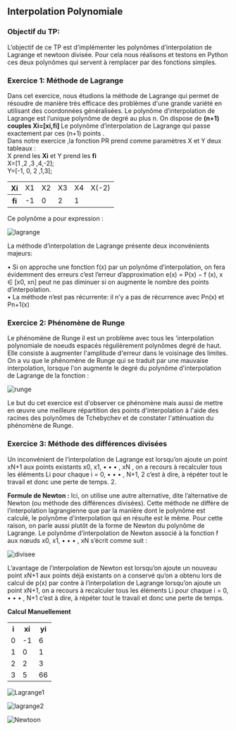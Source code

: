 <h2> Interpolation Polynomiale </h2>

<h3> Objectif du TP: </h3>

L’objectif de ce TP est d’implémenter les polynômes d’interpolation de Lagrange et newtoon divisée. Pour cela nous réalisons et testons en Python ces deux polynômes qui servent à remplacer par des fonctions simples. 

<h3><b>Exercice 1: Méthode de Lagrange</h3></b>
 Dans cet exercice, nous étudions la méthode de Lagrange qui permet de résoudre de manière très efficace des problèmes d'une grande variété en utilisant des coordonnées généralisées. 
Le polynôme d’interpolation de Lagrange est l’unique polynôme de degré au plus n. 
On dispose de <b>(n+1) couples Xi=[xi,fi]</b> Le polynôme d’interpolation de Lagrange qui passe exactement par ces (n+1) points .<br>
Dans notre exercice ,la fonction PR prend comme paramètres X et Y deux tableaux : <br>
X prend les <b>Xi</b> et Y prend les <b>fi</b><br> X=[1 ,2 ,3 ,4,-2];<br> Y=[-1, 0, 2 ,1,3];

 <table>
   <tr>
       <th>Xi</th>
       <td>X1</td>
       <td>X2</td>
       <td>X3</td>
       <td>X4</td>
       <td>X(-2)</td>
   </tr>
  
   <tr>
      <th>fi</th>
      <td>-1</td>
      <td>0</td>
      <td>2</td>
      <td>1</td>
      <td></td>
     
   </tr>
 </table>

Ce polynôme a pour expression :

 ![lagrange](https://user-images.githubusercontent.com/91917391/145247881-6de706b9-1f20-48a8-b40a-d5a02f0cf952.gif)

 
La méthode d’interpolation de Lagrange présente deux inconvénients majeurs: <br>

•	Si on approche une fonction f(x) par un polynôme d’interpolation, on fera évidemment des erreurs c’est l’erreur d’approximation e(x) = P(x) − f (x), x ∈ [x0, xn] peut ne pas diminuer si on augmente le nombre des points d’interpolation. <br>
•	La méthode n’est pas récurrente: il n’y a pas de récurrence avec Pn(x) et Pn+1(x)

<h3><b>Exercice 2: Phénomène de Runge</b></h3>

Le phénomène de Runge il est un problème avec tous les 'interpolation polynomiale de noeuds espacés régulièrement polynômes degré de haut. Elle consiste à augmenter l'amplitude d'erreur dans le voisinage des limites.
On a vu que  le phénomène de Runge qui se traduit par une mauvaise interpolation, lorsque l'on augmente le degré du polynôme d'interpolation de Lagrange de la fonction :

![runge](https://user-images.githubusercontent.com/91917391/145248645-65efcaa3-ab4d-46b1-afc5-f553efd0467f.gif)

 
Le but du cet exercice est d'observer ce phénomène mais aussi de mettre en œuvre une meilleure répartition des points d'interpolation à l'aide des racines des polynômes de Tchebychev et de constater l'atténuation du phénomène de Runge.
 
<h3><b>Exercice 3: Méthode des différences divisées</h3></b>
Un inconvénient de l’interpolation de Lagrange est lorsqu’on ajoute un point xN+1 aux points existants x0, x1, • • • , xN , on a recours à recalculer tous les éléments Li pour chaque i = 0, • • • , N+1, 2 c’est à dire, à répéter tout le travail et donc une perte de temps. 2. 

<b>Formule de Newton :</b> Ici, on utilise une autre alternative, dite l’alternative de Newton (ou méthode des différences divisées). Cette méthode ne diffère de l’interpolation lagrangienne que par la manière dont le polynôme est calculé, le polynôme d’interpolation qui en résulte est le même. Pour cette raison, on parle aussi plutôt de la forme de Newton du polynôme de Lagrange. Le polynôme d’interpolation de Newton associé à la fonction f aux nœuds x0, x1, • • • , xN s’écrit comme suit :

![divisee](https://user-images.githubusercontent.com/91917391/145249094-8ffb6b11-65df-45cd-995a-526e3f62f766.gif)
 
L’avantage de l’interpolation de Newton est lorsqu’on ajoute un nouveau point xN+1 aux points déjà existants on a conservé qu’on a obtenu  lors de calcul de p(x) par contre à l’interpolation de Lagrange  lorsqu’on ajoute un point xN+1, on a recours à recalculer tous les éléments Li pour chaque i = 0, • • • , N+1 c’est à dire, à répéter tout le travail et donc une perte de temps. 

<b>Calcul Manuellement</b>
<center>
 <table>
   <tr>
       <th>i</th>
       <th>xi</th>
       <th>yi</th>
   </tr>
   <tr>
       <td>0</td>
       <td>-1</td>
       <td>6</td>
   </tr>
   <tr>
       <td>1</td>
       <td>0</td>
       <td>1</td>
   </tr>
  
   <tr>
       <td>2</td>
       <td>2</td>
       <td>3</td>
   </tr>
  
   <tr>
       <td>3</td>
       <td>5</td>
       <td>66</td>
   </tr>
</table>
</center>

![Lagrange1](https://user-images.githubusercontent.com/91917391/145270553-1583ad91-5b6a-4941-b1ff-52e74e6ddc70.gif)<br>

![lagrange2](https://user-images.githubusercontent.com/91917391/145271655-2bbeef5a-cda9-40fc-bf6d-0e2a40eaa5ad.jpg)<br>

![Newtoon](https://user-images.githubusercontent.com/91917391/145271215-47e13da4-eb38-4cd2-8274-733a826f2145.gif)
